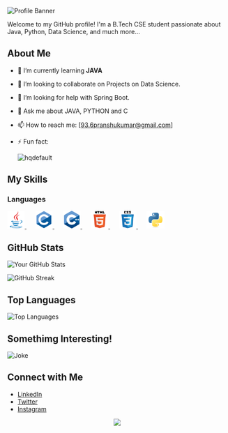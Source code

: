 

![Profile Banner](https://github.com/user-attachments/assets/561cc538-1d4b-47bd-8287-d1b479981a27)



Welcome to my GitHub profile! I'm a B.Tech CSE student passionate about Java, Python, Data Science, and much more...


## About Me


- 🌱 I’m currently learning **JAVA**
- 👯 I’m looking to collaborate on Projects on Data Science. 
- 🤔 I’m looking for help with Spring Boot.
- 💬 Ask me about JAVA, PYTHON and C
- 📫 How to reach me: [93.6pranshukumar@gmail.com]
- ⚡ Fun fact:
  
  ![hqdefault](https://github.com/user-attachments/assets/7430f6c9-e1fc-4d3f-921c-f025cd48eb4b)



## My Skills

### Languages
<p align="left">
  <a href="https://www.java.com" target="_blank" rel="noreferrer">
    <img src="https://raw.githubusercontent.com/devicons/devicon/master/icons/java/java-original.svg" alt="java" width="40" height="40"/>
  </a>
  <span style="margin-right: 20px"></span> <!-- Adjust margin as needed -->
  <a href="https://www.cprogramming.com/" target="_blank" rel="noreferrer">
    <img src="https://raw.githubusercontent.com/devicons/devicon/master/icons/c/c-original.svg" alt="c" width="40" height="40"/>
  </a>
  <span style="margin-right: 20px"></span>
  <a href="https://www.w3schools.com/cpp/" target="_blank" rel="noreferrer">
    <img src="https://raw.githubusercontent.com/devicons/devicon/master/icons/cplusplus/cplusplus-original.svg" alt="cplusplus" width="40" height="40"/>
  </a>
  <span style="margin-right: 20px"></span>
  <a href="https://www.w3.org/html/" target="_blank" rel="noreferrer">
    <img src="https://raw.githubusercontent.com/devicons/devicon/master/icons/html5/html5-original-wordmark.svg" alt="html5" width="40" height="40"/>
  </a>
  <span style="margin-right: 20px"></span>
  <a href="https://www.w3schools.com/css/" target="_blank" rel="noreferrer">
    <img src="https://raw.githubusercontent.com/devicons/devicon/master/icons/css3/css3-original-wordmark.svg" alt="css3" width="40" height="40"/>
  </a>
  <span style="margin-right: 20px"></span>
  <a href="https://www.python.org" target="_blank" rel="noreferrer">
    <img src="https://raw.githubusercontent.com/devicons/devicon/master/icons/python/python-original.svg" alt="python" width="40" height="40"/>
  </a>
</p>





## GitHub Stats

![Your GitHub Stats](https://github-readme-stats.vercel.app/api?username=Pranshu936&show_icons=true&theme=radical)

![GitHub Streak](https://github-readme-streak-stats.herokuapp.com/?user=Pranshu936&theme=radical)

## Top Languages

![Top Languages](https://github-readme-stats.vercel.app/api/top-langs/?username=Pranshu936&layout=compact&theme=radical)



<!--
## Projects

### [Project 1](https://github.com/your-username/project-1)
A brief description of what this project does and its purpose.

### [Project 2](https://github.com/your-username/project-2)
A brief description of what this project does and its purpose.

### [Project 3](https://github.com/your-username/project-3)
A brief description of what this project does and its purpose.
-->





## Somethimg Interesting!
![Joke](https://readme-jokes.vercel.app/api)

## Connect with Me

- [LinkedIn](https://www.linkedin.com/in/pranshu-kumar-741275264/)
- [Twitter](https://x.com/Pranshukum30487)
- [Instagram](https://www.instagram.com/pranshukumar_07/)

<p align="center">
     <img src="https://capsule-render.vercel.app/api?type=waving&color=gradient&height=100&section=footer"/>
</p>
